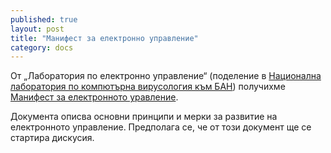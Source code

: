 ```yaml
---
published: true
layout: post
title: "Манифест за електронно управление"
category: docs
---
```


От „Лаборатория по електронно управление“ (поделение в [Национална лаборатория по компютърна вирусология към БАН](http://www.nlcv.bas.bg/?p=13&l=1)) получихме [Манифест за електронното уравление](https://docs.google.com/document/d/1_UR7pTDyQsZrbWXkjng0v01dsCjFJZmHoOPui3Mp9-M/edit?usp=sharing).

Документа описва основни принципи и мерки за развитие на електронното управление. Предполага се, че от този документ ще се стартира дискусия.
